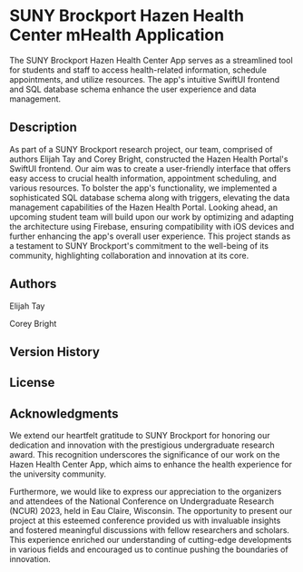 # SUNY Brockport Hazen Health Center mHealth Application

The SUNY Brockport Hazen Health Center App serves as a streamlined tool for students and staff to access health-related information, schedule appointments, and utilize resources. The app's intuitive SwiftUI frontend and SQL database schema enhance the user experience and data management.
## Description

As part of a SUNY Brockport research project, our team, comprised of authors Elijah Tay and Corey Bright, constructed the Hazen Health Portal's SwiftUI frontend. Our aim was to create a user-friendly interface that offers easy access to crucial health information, appointment scheduling, and various resources. To bolster the app's functionality, we implemented a sophisticated SQL database schema along with triggers, elevating the data management capabilities of the Hazen Health Portal. Looking ahead, an upcoming student team will build upon our work by optimizing and adapting the architecture using Firebase, ensuring compatibility with iOS devices and further enhancing the app's overall user experience. This project stands as a testament to SUNY Brockport's commitment to the well-being of its community, highlighting collaboration and innovation at its core.
## Authors

Elijah Tay

Corey Bright

## Version History

## License

## Acknowledgments
We extend our heartfelt gratitude to SUNY Brockport for honoring our dedication and innovation with the prestigious undergraduate research award. This recognition underscores the significance of our work on the Hazen Health Center App, which aims to enhance the health experience for the university community.

Furthermore, we would like to express our appreciation to the organizers and attendees of the National Conference on Undergraduate Research (NCUR) 2023, held in Eau Claire, Wisconsin. The opportunity to present our project at this esteemed conference provided us with invaluable insights and fostered meaningful discussions with fellow researchers and scholars. This experience enriched our understanding of cutting-edge developments in various fields and encouraged us to continue pushing the boundaries of innovation.

